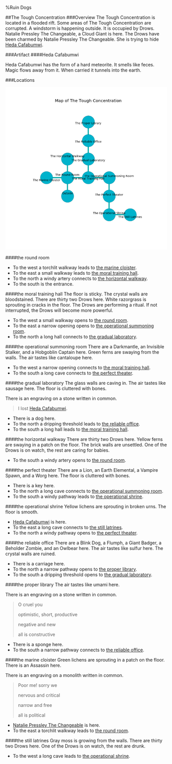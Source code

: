%Ruin Dogs

##The Tough Concentration
###Overview
The Tough Concentration is located in a flooded rift. Some areas of The Tough Concentration are corrupted. A windstorm is happening outside. It is occupied by Drows. <a name="Natalie-Pressley-The-Changeable"></a>Natalie Pressley The Changeable, a Cloud Giant is here. The Drows have been charmed by Natalie Pressley The Changeable. She  is trying to hide [Heda Cafabumwi](#Heda-Cafabumwi). 



###Artifact
####<a name="Heda-Cafabumwi"></a>Heda Cafabumwi


Heda Cafabumwi has the form of a hard meteorite. It smells like feces. Magic flows away from it. When carried it tunnels into the earth. 





###Locations


![](../v2/images/The-Tough-Concentration.png)

####<a name="the-round-room"></a>the round room




* To the west a torchlit walkway leads to [the marine cloister](#the-marine-cloister).
* To the east a small walkway leads to [the moral training hall](#the-moral-training-hall).
* To the north a windy artery connects to [the horizontal walkway](#the-horizontal-walkway).
* To the south is the entrance.


####<a name="the-moral-training-hall"></a>the moral training hall
The floor is sticky. The crystal walls are bloodstained. There are thirty two Drows here. White razorgrass is sprouting in cracks in the floor. The Drows are performing a ritual. If not interrupted, the Drows will become more powerful. 



* To the west a small walkway opens to [the round room](#the-round-room).
* To the east a narrow opening opens to [the operational summoning room](#the-operational-summoning-room).
* To the north a long hall connects to [the gradual laboratory](#the-gradual-laboratory).


####<a name="the-operational-summoning-room"></a>the operational summoning room
There are a Darkmantle, an Invisible Stalker, and a Hobgoblin Captain here. Green ferns are swaying from the walls. The air tastes like cantaloupe here. 



* To the west a narrow opening connects to [the moral training hall](#the-moral-training-hall).
* To the south a long cave connects to [the perfect theater](#the-perfect-theater).


####<a name="the-gradual-laboratory"></a>the gradual laboratory
The glass walls are caving in. The air tastes like sausage here. The floor is cluttered with bones. 

There is an engraving on a stone written in common. 

> I lost [Heda Cafabumwi](#Heda-Cafabumwi).
>


* There is a dog here.
* To the north a dripping threshold leads to [the reliable office](#the-reliable-office).
* To the south a long hall leads to [the moral training hall](#the-moral-training-hall).


####<a name="the-horizontal-walkway"></a>the horizontal walkway
There are thirty two Drows here. Yellow ferns are swaying in a patch on the floor. The brick walls are unsettled. One of the Drows is on watch, the rest are caring for babies. 



* To the south a windy artery opens to [the round room](#the-round-room).


####<a name="the-perfect-theater"></a>the perfect theater
There are a Lion, an Earth Elemental, a Vampire Spawn, and a Worg here. The floor is cluttered with bones. 



* There is a key here.
* To the north a long cave connects to [the operational summoning room](#the-operational-summoning-room).
* To the south a windy pathway leads to [the operational shrine](#the-operational-shrine).


####<a name="the-operational-shrine"></a>the operational shrine
Yellow lichens are sprouting in broken urns. The floor is smooth. 



* [Heda Cafabumwi](#Heda-Cafabumwi) is here.
* To the east a long cave connects to [the still latrines](#the-still-latrines).
* To the north a windy pathway opens to [the perfect theater](#the-perfect-theater).


####<a name="the-reliable-office"></a>the reliable office
There are a Blink Dog, a Flumph, a Giant Badger, a Beholder Zombie, and an Owlbear here. The air tastes like sulfur here. The crystal walls are ruined. 



* There is a carriage here.
* To the north a narrow pathway opens to [the proper library](#the-proper-library).
* To the south a dripping threshold opens to [the gradual laboratory](#the-gradual-laboratory).


####<a name="the-proper-library"></a>the proper library
The air tastes like umami here. 

There is an engraving on a stone written in common. 

> O cruel you
>
> optimistic, short, productive
>
> negative and new
>
> all is constructive
>


* There is a sponge here.
* To the south a narrow pathway connects to [the reliable office](#the-reliable-office).


####<a name="the-marine-cloister"></a>the marine cloister
Green lichens are sprouting in a patch on the floor. There is an Assassin here. 

There is an engraving on a monolith written in common. 

> Poor me! sorry we
>
> nervous and critical
>
> narrow and free
>
> all is political
>


* [Natalie Pressley The Changeable](#Natalie-Pressley-The-Changeable) is here.
* To the east a torchlit walkway leads to [the round room](#the-round-room).


####<a name="the-still-latrines"></a>the still latrines
Gray moss is growing from the walls. There are thirty two Drows here. One of the Drows is on watch, the rest are drunk. 



* To the west a long cave leads to [the operational shrine](#the-operational-shrine).


